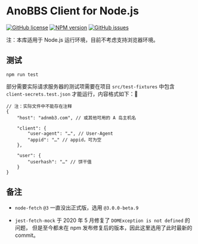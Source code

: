 # AnoBBS Client for Node.js

[![GitHub license](https://img.shields.io/github/license/FToovvr/anobbs-client-js.svg)](https://github.com/FToovvr/anobbs-client-js/blob/master/LICENSE)
[![NPM version](https://img.shields.io/npm/v/anobbs-client)](http://npmjs.com/package/anobbs-client)
[![GitHub issues](https://img.shields.io/github/issues/FToovvr/anobbs-client-js.svg)](https://GitHub.com/FToovvr/anobbs-client-js/issues/)

注：本库适用于 Node.js 运行环境，目前不考虑支持浏览器环境。

## 测试

`npm run test`

部分需要实际请求服务器的测试项需要在项目 `src/test-fixtures` 中包含 `client-secrets.test.json` 才能运行，内容格式如下：

``` jsonc
// 注：实际文件中不能存在注释
{
    "host": "adnmb3.com", // 或其他可用的 A 岛主机名

    "client": {
        "user-agent": "…", // User-Agent
        "appid": "…" // appid，可为空
    },

    "user": {
        "userhash": "…" // 饼干值
    }
}
```

## 备注

* `node-fetch` `@3` 一直没出正式版，选用 `@3.0.0-beta.9`

* `jest-fetch-mock` 于 2020 年 5 月修复了 `DOMException is not defined` 的问题，
    但是至今都未在 npm 发布修复后的版本，因此这里选用了此时最新的 commit。